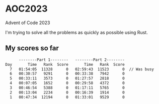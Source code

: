 # AOC2023

Advent of Code 2023

I'm trying to solve all the problems as quickly as possible using Rust.

## My scores so far

```txt
      --------Part 1--------   --------Part 2--------
Day       Time   Rank  Score       Time   Rank  Score
  7   01:54:05  11328      0   02:59:43  11523      0  // Was busy
  6   00:30:57   9291      0   00:33:38   7942      0
  5   00:33:11   3573      0   01:27:57   2818      0
  4   00:07:05   1652      0   00:29:58   4372      0
  3   00:46:54   5388      0   01:17:11   5765      0
  2   00:13:04   2234      0   00:16:39   1914      0
  1   00:47:34  12194      0   01:33:01   9529      0
```
